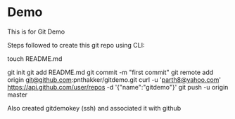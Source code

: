# Demo

This is for Git Demo

Steps followed to create this git repo using CLI:

touch README.md

git init
git add README.md
git commit -m "first commit"
git remote add origin git@github.com:pnthakker/gitdemo.git
curl -u 'parth8@yahoo.com' https://api.github.com/user/repos -d '{"name":"gitdemo"}'
git push -u origin master

Also created gitdemokey (ssh) and associated it with github